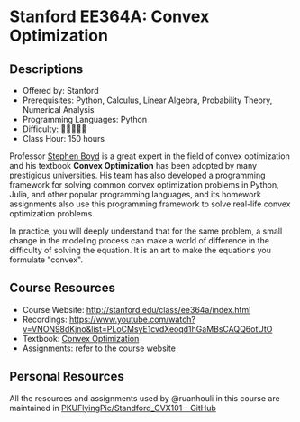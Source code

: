# Stanford EE364A: Convex Optimization

## Descriptions

- Offered by: Stanford
- Prerequisites: Python, Calculus, Linear Algebra, Probability Theory, Numerical Analysis
- Programming Languages: Python
- Difficulty: 🌟🌟🌟🌟🌟
- Class Hour: 150 hours

Professor [Stephen Boyd](http://web.stanford.edu/~boyd) is a great expert in the field of convex optimization and his textbook **Convex Optimization** has been adopted by many prestigious universities. His team has also developed a programming framework for solving common convex optimization problems in Python, Julia, and other popular programming languages, and its homework assignments also use this programming framework to solve real-life convex optimization problems.

In practice, you will deeply understand that for the same problem, a small change in the modeling process can make a world of difference in the difficulty of solving the equation. It is an art to make the equations you formulate "convex".

## Course Resources

- Course Website: <http://stanford.edu/class/ee364a/index.html>
- Recordings: <https://www.youtube.com/watch?v=VNON98dKjno&list=PLoCMsyE1cvdXeoqd1hGaMBsCAQQ6otUtO>
- Textbook: [Convex Optimization](https://stanford.edu/~boyd/cvxbook/)
- Assignments: refer to the course website

## Personal Resources

All the resources and assignments used by @ruanhouli in this course are maintained in [PKUFlyingPic/Standford_CVX101 - GitHub](https://github.com/PKUFlyingPig/Standford_CVX101)
